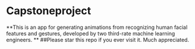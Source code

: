 # Capstoneproject

**This is an app for generating animations from recognizing human facial features and gestures, developed by two third-rate machine learning engineers. **
##Please star this repo if you ever visit it. Much appreciated.

